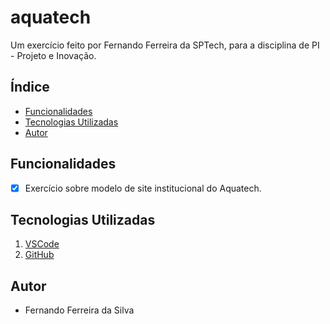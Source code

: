 # aquatech
<p> Um exercício feito por Fernando Ferreira da SPTech, para a disciplina de PI - Projeto e Inovação. </p>

## Índice
- <a href="#funcionalidades"> Funcionalidades </a>
- <a href="#tecnologias-utilizadas"> Tecnologias Utilizadas </a> 
- <a href="#autor"> Autor </a> 

## Funcionalidades
- [x] Exercício sobre modelo de site institucional do Aquatech.

## Tecnologias Utilizadas
1. [VSCode](https://code.visualstudio.com)
2. [GitHub](https://github.com)

## Autor
- Fernando Ferreira da Silva 
